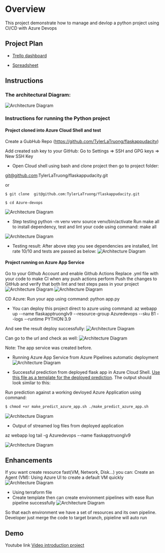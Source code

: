 # Overview
This project demonstrate how to manage and devlop a python project using CI/CD with Azure Devops
## Project Plan 
* [Trello dashboard](https://trello.com/b/Jy2rWoaj/udacity-devops-plan)
 
* [Spreadsheet](https://docs.google.com/spreadsheets/d/1-TtVTPUGdplmeye_9q2ONDHgn_mrGUcE/edit?usp=sharing&ouid=110405549560478518643&rtpof=true&sd=true)
  
## Instructions

### The architectural Diagram:
![Architecture Diagram](./Images/ArrchitectDiagram.png )

### Instructions for running the Python project
#### Project cloned into Azure Cloud Shell and test
Create a GubHub Repo (https://github.com/TylerLaTruong/flaskappudacity)

Add created ssh key to your GitHub: Go to Settings => SSH and GPG keys => New SSH Key

* Open Cloud shell using bash and clone project then go to project folder:

 git@github.com:TylerLaTruong/flaskappudacity.git

or

`$ git clone  git@github.com:TylerLaTruong/flaskappudacity.git`

`$ cd Azure-devops`

![Architecture Diagram](./Images/clonesourcecode.jpg)

* Step testing 
python -m venv venv
source venv/bin/activate
Run make all to install dependency, test and lint your code using command: make all

![Architecture Diagram](./Images/makeall.jpg )

* Testing result:
After above step you see dependencies are installed, lint rate 10/10 and tests are passed as below:
![Architecture Diagram](./Images/resultmakeall.jpg )
#### Project running on Azure App Service
Go to your Github Account and enable Github Actions
Replace .yml file with your code to make CI when any push actions perform
Push the changes to GitHub and verify that both lint and test steps pass in your project
![Architecture Diagram](./Images/githubaction.png )
![Architecture Diagram](./Images/githubflow.png )

CD Azure:
Run your app using command: python app.py

* You can deploy this project direct to azure using command:
az webapp up --name flaskapptruonglv9 --resource-group Azuredevops --sku B1 --logs --runtime PYTHON:3.9 

And see the result deploy successfully:
![Architecture Diagram](./Images/DeploySuccess.png )

Can go to the url and check as well:
![Architecture Diagram](./Images/Websuccess.png )

Note: The app service was created before.

* Running Azure App Service from Azure Pipelines automatic deployment
![Architecture Diagram](./Images/RunPipeline.png )

* Successful prediction from deployed flask app in Azure Cloud Shell.  [Use this file as a template for the deployed prediction](https://github.com/udacity/nd082-Azure-Cloud-DevOps-Starter-Code/blob/master/C2-AgileDevelopmentwithAzure/project/starter_files/flask-sklearn/make_predict_azure_app.sh).
The output should look similar to this:


Run prediction against a working devloyed Azure Application using command: 
```bash
$ chmod +xr make_predict_azure_app.sh ./make_predict_azure_app.sh
```
![Architecture Diagram](./Images/makepredic.png )

* Output of streamed log files from deployed application

az webapp log tail -g Azuredevops --name flaskapptruonglv9

![Architecture Diagram](./Images/LogStream.png)

## Enhancements

If you want create resource fast(VM, Network, Disk...) you can:
Create an Agent (VM): Using Azure UI to create a default VM quickly
![Architecture Diagram](./Images/vm.png )

* Using terraform file
* Create template then can create environment pipelines with ease
Run pipeline successfully
![Architecture Diagram](./Images/runpipelinesucces.png )

So that each environment we have a set of resources and its own pipeline. Developer just merge the code to target branch, pipieline will auto run
## Demo

Youtube link [Video introduction project](https://www.youtube.com/watch?v=kXto6AIGHbQ)

